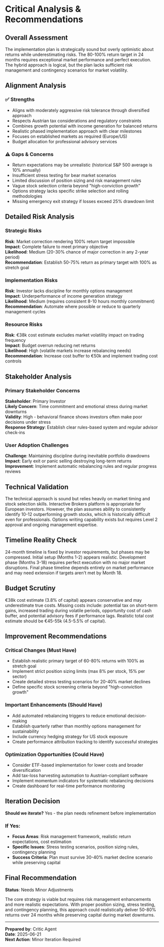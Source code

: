 # Critical Analysis & Recommendations

## Overall Assessment
The implementation plan is strategically sound but overly optimistic about returns while underestimating risks. The 80-100% return target in 24 months requires exceptional market performance and perfect execution. The hybrid approach is logical, but the plan lacks sufficient risk management and contingency scenarios for market volatility.

## Alignment Analysis

### ✅ Strengths
- Aligns with moderately aggressive risk tolerance through diversified approach
- Respects Austrian tax considerations and regulatory constraints
- Combines growth potential with income generation for balanced returns
- Realistic phased implementation approach with clear milestones
- Focuses on established markets as required (Europe/US)
- Budget allocation for professional advisory services

### ⚠️ Gaps & Concerns
- Return expectations may be unrealistic (historical S&P 500 average is 10% annually)
- Insufficient stress testing for bear market scenarios
- Limited discussion of position sizing and risk management rules
- Vague stock selection criteria beyond "high-conviction growth"
- Options strategy lacks specific strike selection and rolling methodologies
- Missing emergency exit strategy if losses exceed 25% drawdown limit

## Detailed Risk Analysis

### Strategic Risks
**Risk**: Market correction rendering 100% return target impossible  
**Impact**: Complete failure to meet primary objective  
**Likelihood**: Medium (20-30% chance of major correction in any 2-year period)  
**Recommendation**: Establish 50-75% return as primary target with 100% as stretch goal

### Implementation Risks
**Risk**: Investor lacks discipline for monthly options management  
**Impact**: Underperformance of income generation strategy  
**Likelihood**: Medium (requires consistent 8-10 hours monthly commitment)  
**Recommendation**: Automate where possible or reduce to quarterly management cycles

### Resource Risks
**Risk**: €38k cost estimate excludes market volatility impact on trading frequency  
**Impact**: Budget overrun reducing net returns  
**Likelihood**: High (volatile markets increase rebalancing needs)  
**Recommendation**: Increase cost buffer to €50k and implement trading cost controls

## Stakeholder Analysis

### Primary Stakeholder Concerns
**Stakeholder**: Primary Investor  
**Likely Concern**: Time commitment and emotional stress during market downturns  
**Validity**: High - behavioral finance shows investors often make poor decisions under stress  
**Response Strategy**: Establish clear rules-based system and regular advisor check-ins

### User Adoption Challenges
**Challenge**: Maintaining discipline during inevitable portfolio drawdowns  
**Impact**: Early exit or panic selling destroying long-term returns  
**Improvement**: Implement automatic rebalancing rules and regular progress reviews

## Technical Validation
The technical approach is sound but relies heavily on market timing and stock selection skills. Interactive Brokers platform is appropriate for European investors. However, the plan assumes ability to consistently identify 10-12 outperforming growth stocks, which is historically difficult even for professionals. Options writing capability exists but requires Level 2 approval and ongoing management expertise.

## Timeline Reality Check
24-month timeline is fixed by investor requirements, but phases may be compressed. Initial setup (Months 1-2) appears realistic. Development phase (Months 3-18) requires perfect execution with no major market disruptions. Final phase timeline depends entirely on market performance and may need extension if targets aren't met by Month 18.

## Budget Scrutiny
€38k cost estimate (3.8% of capital) appears conservative and may underestimate true costs. Missing costs include: potential tax on short-term gains, increased trading during volatile periods, opportunity cost of cash buffer, and potential advisory fees if performance lags. Realistic total cost estimate should be €45-55k (4.5-5.5% of capital).

## Improvement Recommendations

### Critical Changes (Must Have)
- Establish realistic primary target of 60-80% returns with 100% as stretch goal
- Implement strict position sizing limits (max 8% per stock, 15% per sector)
- Create detailed stress testing scenarios for 20-40% market declines
- Define specific stock screening criteria beyond "high-conviction growth"

### Important Enhancements (Should Have)
- Add automated rebalancing triggers to reduce emotional decision-making
- Establish quarterly rather than monthly options management for sustainability
- Include currency hedging strategy for US stock exposure
- Create performance attribution tracking to identify successful strategies

### Optimization Opportunities (Could Have)
- Consider ETF-based implementation for lower costs and broader diversification
- Add tax-loss harvesting automation to Austrian-compliant software
- Implement momentum indicators for systematic rebalancing decisions
- Create dashboard for real-time performance monitoring

## Iteration Decision
**Should we iterate?** Yes - the plan needs refinement before implementation

### If Yes:
- **Focus Areas**: Risk management framework, realistic return expectations, cost estimation
- **Specific Issues**: Stress testing scenarios, position sizing rules, contingency planning
- **Success Criteria**: Plan must survive 30-40% market decline scenario while preserving capital

## Final Recommendation
**Status**: Needs Minor Adjustments

The core strategy is viable but requires risk management enhancements and more realistic expectations. With proper position sizing, stress testing, and contingency planning, this approach could realistically deliver 50-80% returns over 24 months while preserving capital during market downturns.

---
**Prepared by**: Critic Agent  
**Date**: 2025-06-21  
**Next Action**: Minor Iteration Required